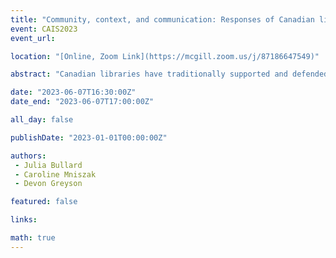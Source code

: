 ```yaml
---
title: "Community, context, and communication: Responses of Canadian libraries to difficult situations involving medical mis- or disinformation"
event: CAIS2023
event_url: 

location: "[Online, Zoom Link](https://mcgill.zoom.us/j/87186647549)"

abstract: "Canadian libraries have traditionally supported and defended intellectual freedom while also being expected to provide communities with trustworthy information in times of personal and collective crisis. Issues of medical misinformation reveal the tension between these two ideals. Library workers face challenges in preparing for and responding to issues with controversial materials, with little guidance on how to navigate this tension and balance the two ideals. In an interview study with 22 Canadian library worker participants, we asked about experiences with navigating these situations. Our preliminary results reveal a range of strategies and considerations at play, ranging from individual incidents to broader policies and power dynamics."

date: "2023-06-07T16:30:00Z"
date_end: "2023-06-07T17:00:00Z"

all_day: false

publishDate: "2023-01-01T00:00:00Z"

authors:
 - Julia Bullard
 - Caroline Mniszak
 - Devon Greyson

featured: false

links:

math: true
---
```


